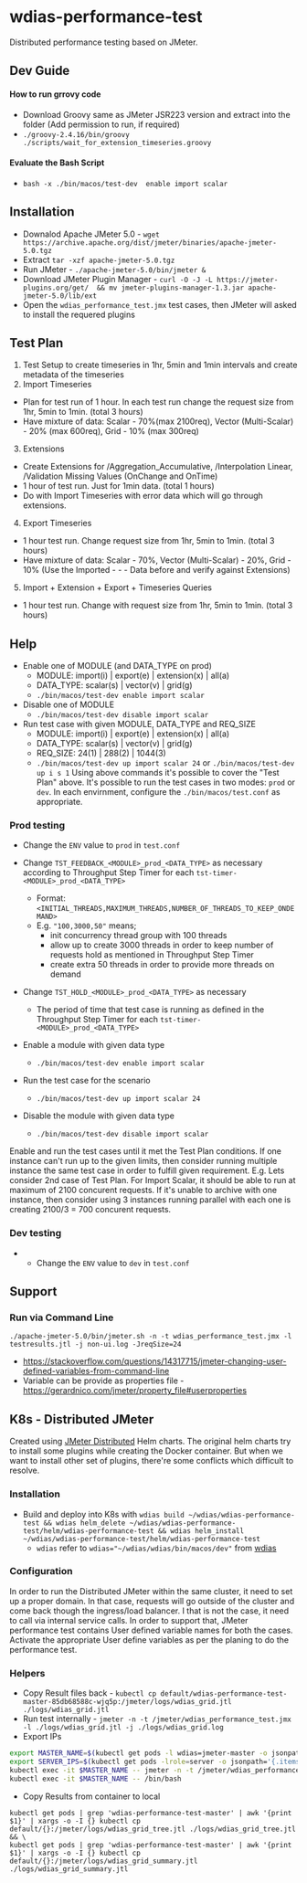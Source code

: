 # wdias-performance-test
Distributed performance testing based on JMeter.

## Dev Guide
#### How to run grrovy code
- Download Groovy same as JMeter JSR223 version and extract into the folder (Add permission to run, if required)
- `./groovy-2.4.16/bin/groovy ./scripts/wait_for_extension_timeseries.groovy`
#### Evaluate the Bash Script
- `bash -x ./bin/macos/test-dev  enable import scalar`

## Installation
- Downalod Apache JMeter 5.0 - `wget https://archive.apache.org/dist/jmeter/binaries/apache-jmeter-5.0.tgz`
- Extract `tar -xzf apache-jmeter-5.0.tgz`
- Run JMeter - `./apache-jmeter-5.0/bin/jmeter &`
- Download JMeter Plugin Manager - `curl -O -J -L https://jmeter-plugins.org/get/  && mv jmeter-plugins-manager-1.3.jar apache-jmeter-5.0/lib/ext`
- Open the `wdias_performance_test.jmx` test cases, then JMeter will asked to install the requered plugins

## Test Plan
1. Test Setup to create timeseries in 1hr, 5min and 1min intervals and create metadata of the timeseries
2. Import Timeseries
  - Plan for test run of 1 hour. In each test run change the request size from 1hr, 5min to 1min. (total 3 hours)
  - Have mixture of data: Scalar - 70%(max 2100req), Vector (Multi-Scalar) - 20% (max 600req), Grid - 10% (max 300req)
3. Extensions
  - Create Extensions for /Aggregation_Accumulative, /Interpolation Linear, /Validation Missing Values (OnChange and OnTime)
  - 1 hour of test run. Just for 1min data. (total 1 hours)
  - Do with Import Timeseries with error data which will go through extensions.
4. Export Timeseries
  - 1 hour test run. Change request size from 1hr, 5min to 1min. (total 3 hours)
  - Have mixture of data: Scalar - 70%, Vector (Multi-Scalar) - 20%, Grid - 10% (Use the Imported - - - Data before and verify against Extensions)
5. Import + Extension + Export + Timeseries Queries
  - 1 hour test run. Change with request size from 1hr, 5min to 1min. (total 3 hours)

## Help
- Enable one of MODULE (and DATA_TYPE on prod)
  - MODULE: import(i) | export(e) | extension(x) | all(a)
  - DATA_TYPE: scalar(s) | vector(v) | grid(g)
  - `./bin/macos/test-dev enable import scalar`
- Disable one of MODULE
  - `./bin/macos/test-dev disable import scalar`
- Run test case with given MODULE, DATA_TYPE and REQ_SIZE
  - MODULE: import(i) | export(e) | extension(x) | all(a)
  - DATA_TYPE: scalar(s) | vector(v) | grid(g)
  - REQ_SIZE: 24(1) | 288(2) | 1044(3)
  - `./bin/macos/test-dev up import scalar 24` or `./bin/macos/test-dev up i s 1`
Using above commands it's possible to cover the "Test Plan" above.
It's possible to run the test cases in two modes: `prod` or `dev`. In each envirnment, configure the `./bin/macos/test.conf` as appropriate. 

### Prod testing
- Change the `ENV` value to `prod` in `test.conf`
- Change `TST_FEEDBACK_<MODULE>_prod_<DATA_TYPE>` as necessary according to Throughput Step Timer for each `tst-timer-<MODULE>_prod_<DATA_TYPE>`
  - Format: `<INITIAL_THREADS,MAXIMUM_THREADS,NUMBER_OF_THREADS_TO_KEEP_ONDEMAND>`
  - E.g. `"100,3000,50"` means;
    - init concurrency thread group with 100 threads
    - allow up to create 3000 threads in order to keep number of requests hold as mentioned in Throughput Step Timer
    - create extra 50 threads in order to provide more threads on demand
- Change `TST_HOLD_<MODULE>_prod_<DATA_TYPE>` as necessary
  - The period of time that test case is running as defined in the Throughput Step Timer for each `tst-timer-<MODULE>_prod_<DATA_TYPE>`

- Enable a module with given data type
  - `./bin/macos/test-dev enable import scalar`
- Run the test case for the scenario
  - `./bin/macos/test-dev up import scalar 24`
- Disable the module with given data type
  - `./bin/macos/test-dev disable import scalar`

Enable and run the test cases until it met the Test Plan conditions. If one instance can't run up to the given limits, then consider running multiple instance the same test case in order to fulfill given requirement.
E.g. Lets consider 2nd case of Test Plan. For Import Scalar, it should be able to run at maximum of 2100 concurent requests. If it's unable to archive with one instance, then consider using 3 instances running parallel with each one is creating 2100/3 = 700 concurent requests.

### Dev testing
- - Change the `ENV` value to `dev` in `test.conf`

## Support
### Run via Command Line
```
./apache-jmeter-5.0/bin/jmeter.sh -n -t wdias_performance_test.jmx -l testresults.jtl -j non-ui.log -JreqSize=24
```
- https://stackoverflow.com/questions/14317715/jmeter-changing-user-defined-variables-from-command-line
- Variable can be provide as properties file - https://gerardnico.com/jmeter/property_file#userproperties

## K8s - Distributed JMeter
Created using [JMeter Distributed](https://github.com/helm/charts/tree/master/stable/distributed-jmeter) Helm charts.
The original helm charts try to install some plugins while creating the Docker container. But when we want to install other set of plugins, there're some conflicts which difficult to resolve.
### Installation
- Build and deploy into K8s with `wdias build ~/wdias/wdias-performance-test && wdias helm_delete ~/wdias/wdias-performance-test/helm/wdias-performance-test && wdias helm_install ~/wdias/wdias-performance-test/helm/wdias-performance-test`
  - `wdias` refer to `wdias="~/wdias/wdias/bin/macos/dev"` from [wdias](https://github.com/wdias/wdias)
### Configuration
In order to run the Distributed JMeter within the same cluster, it need to set up a proper domain. In that case, requests will go outside of the cluster and come back though the ingress/load balancer.
I that is not the case, it need to call via internal service calls. In order to support that, JMeter performance test contains User defined variable names for both the cases. Activate the appropriate User define variables as per the planing to do the performance test.
### Helpers
- Copy Result files back - `kubectl cp default/wdias-performance-test-master-85db68588c-wjq5p:/jmeter/logs/wdias_grid.jtl ./logs/wdias_grid.jtl`
- Run test internally - `jmeter -n -t /jmeter/wdias_performance_test.jmx -l ./logs/wdias_grid.jtl -j ./logs/wdias_grid.log`
- Export IPs
```sh
export MASTER_NAME=$(kubectl get pods -l wdias=jmeter-master -o jsonpath='{.items[*].metadata.name}')
export SERVER_IPS=$(kubectl get pods -lrole=server -o jsonpath='{.items[*].status.podIP}' | tr ' ' ',')
kubectl exec -it $MASTER_NAME -- jmeter -n -t /jmeter/wdias_performance_test.jmx -R $SERVER_IPS
kubectl exec -it $MASTER_NAME -- /bin/bash
```
- Copy Results from container to local
```
kubectl get pods | grep 'wdias-performance-test-master' | awk '{print $1}' | xargs -o -I {} kubectl cp default/{}:/jmeter/logs/wdias_grid_tree.jtl ./logs/wdias_grid_tree.jtl && \
kubectl get pods | grep 'wdias-performance-test-master' | awk '{print $1}' | xargs -o -I {} kubectl cp default/{}:/jmeter/logs/wdias_grid_summary.jtl ./logs/wdias_grid_summary.jtl
```
